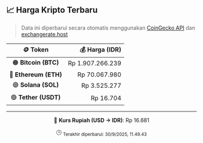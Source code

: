 

<!-- HARGA_KRIPTO -->
## 📈 Harga Kripto Terbaru

> Data ini diperbarui secara otomatis menggunakan [CoinGecko API](https://www.coingecko.com/) dan [exchangerate.host](https://exchangerate.host/)

<div align="center">

| 🪙 Token | 💰 Harga (IDR) |
|:------:|---------------:|
| 🟠 **Bitcoin (BTC)**   | Rp 1.907.266.239 |
| 🔵 **Ethereum (ETH)**  | Rp 70.067.980 |
| 🟣 **Solana (SOL)**    | Rp 3.525.277 |
| 🟢 **Tether (USDT)**   | Rp 16.704 |

---

💱 **Kurs Rupiah (USD → IDR)**: Rp 16.681

🕒 <sub>Terakhir diperbarui: 30/9/2025, 11.49.43</sub>

</div>
<!-- /HARGA_KRIPTO -->